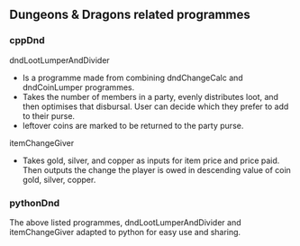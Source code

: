 ## Dungeons & Dragons related programmes


### cppDnd
dndLootLumperAndDivider
- Is a programme made from combining dndChangeCalc and dndCoinLumper programmes.
- Takes the number of members in a party, evenly distributes loot, and then optimises that disbursal. User can decide which they prefer to add to their purse.
- leftover coins are marked to be returned to the party purse.

itemChangeGiver
- Takes gold, silver, and copper as inputs for item price and price paid. Then outputs the change the player is owed in descending value of coin gold, silver, copper.

### pythonDnd
The above listed programmes, dndLootLumperAndDivider and itemChangeGiver adapted to python for easy use and sharing.

